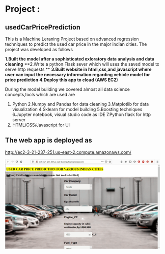 # Project :
## usedCarPricePrediction

This is a Machine Leraning Project based on advanced regression techniques to predict the used car price in the major indian cities.
The project was developed as follows

**1.Built the model after a sophisticated exloratory data analysis and data cleaning**
**2.Write a python Flask sever which will uses the saved model to serve http requests **
**3.Built website in html,css,and javascript where user can input the necessary information regarding vehicle model for price prediction**
**4.Deploy this app to cloud (AWS EC2)**

During the model building we covered almost all data science concepts,tools which are used are
   1. Python
   2.Numpy and Pandas for data cleaning
   3.Matplotlib for data visualization
   4.Sklearn for model building
   5.Boosting techniques
   6.Jupyter notebook, visual studio code as IDE
   7.Python flask for http server
   8. HTML/CSS/Javascript for UI

## The web app is deployed as

http://ec2-3-21-237-251.us-east-2.compute.amazonaws.com/

![](app.gif)



